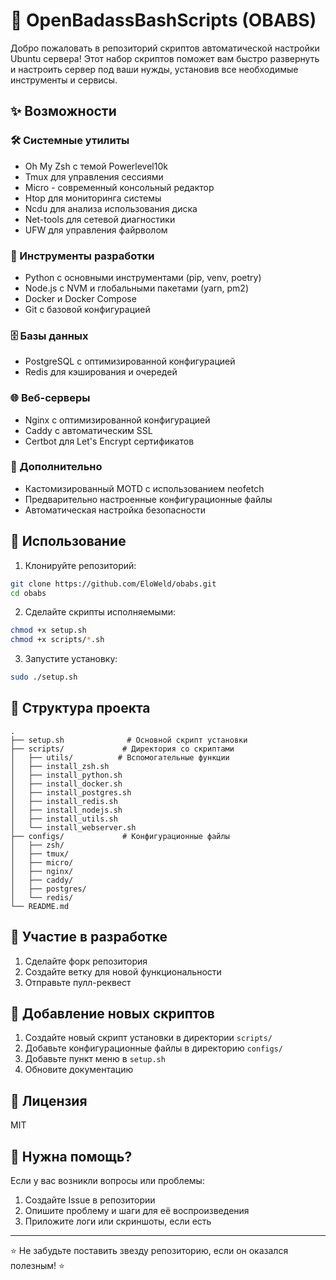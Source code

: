 # 🚀 OpenBadassBashScripts (OBABS)

Добро пожаловать в репозиторий скриптов автоматической настройки Ubuntu сервера! Этот набор скриптов поможет вам быстро развернуть и настроить сервер под ваши нужды, установив все необходимые инструменты и сервисы.

## ✨ Возможности

### 🛠 Системные утилиты
- Oh My Zsh с темой Powerlevel10k
- Tmux для управления сессиями
- Micro - современный консольный редактор
- Htop для мониторинга системы
- Ncdu для анализа использования диска
- Net-tools для сетевой диагностики
- UFW для управления файрволом

### 🔧 Инструменты разработки
- Python с основными инструментами (pip, venv, poetry)
- Node.js с NVM и глобальными пакетами (yarn, pm2)
- Docker и Docker Compose
- Git с базовой конфигурацией

### 🗄️ Базы данных
- PostgreSQL с оптимизированной конфигурацией
- Redis для кэширования и очередей

### 🌐 Веб-серверы
- Nginx с оптимизированной конфигурацией
- Caddy с автоматическим SSL
- Certbot для Let's Encrypt сертификатов

### 🎨 Дополнительно
- Кастомизированный MOTD с использованием neofetch
- Предварительно настроенные конфигурационные файлы
- Автоматическая настройка безопасности

## 🚀 Использование

1. Клонируйте репозиторий:
```bash
git clone https://github.com/EloWeld/obabs.git
cd obabs
```

2. Сделайте скрипты исполняемыми:
```bash
chmod +x setup.sh
chmod +x scripts/*.sh
```

3. Запустите установку:
```bash
sudo ./setup.sh
```

## 📁 Структура проекта

```
.
├── setup.sh              # Основной скрипт установки
├── scripts/             # Директория со скриптами
│   ├── utils/          # Вспомогательные функции
│   ├── install_zsh.sh
│   ├── install_python.sh
│   ├── install_docker.sh
│   ├── install_postgres.sh
│   ├── install_redis.sh
│   ├── install_nodejs.sh
│   ├── install_utils.sh
│   └── install_webserver.sh
├── configs/             # Конфигурационные файлы
│   ├── zsh/
│   ├── tmux/
│   ├── micro/
│   ├── nginx/
│   ├── caddy/
│   ├── postgres/
│   └── redis/
└── README.md
```

## 🤝 Участие в разработке

1. Сделайте форк репозитория
2. Создайте ветку для новой функциональности
3. Отправьте пулл-реквест

## 📝 Добавление новых скриптов

1. Создайте новый скрипт установки в директории `scripts/`
2. Добавьте конфигурационные файлы в директорию `configs/`
3. Добавьте пункт меню в `setup.sh`
4. Обновите документацию

## 📜 Лицензия

MIT

## 🤔 Нужна помощь?

Если у вас возникли вопросы или проблемы:
1. Создайте Issue в репозитории
2. Опишите проблему и шаги для её воспроизведения
3. Приложите логи или скриншоты, если есть

---
⭐ Не забудьте поставить звезду репозиторию, если он оказался полезным! ⭐
